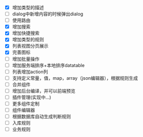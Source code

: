 
* [x] 增加类型的描述
* [ ] dialog中新增内容的时候弹出dialog
* [ ] 使用路由
* [x] 增加搜索
* [x] 增加快捷搜索
* [x] 增加类型的规则
* [x] 列表视图分页展示
* [x] 完善图标
* [ ] 增加批量操作
* [ ] 增加服务端排序+本地排序datatable
* [ ] 列表增加action列
* [ ] 支持定义常量，值，map，array（json编辑器），根据规则生成
* [ ] 合并组件
* [ ] 增加后台编译，并可以前端预览
* [ ] 插件管理(实现中...)
* [ ] 更多组件定制
* [ ] 组件编辑器
* [ ] 根据数据库自动生成判断规则
* [ ] 入库规则
* [ ] 业务规则